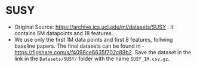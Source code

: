 # SUSY 
 - Original Source: https://archive.ics.uci.edu/ml/datasets/SUSY . It contains 5M datapoints and 18 features.
 - We use only the first 1M data points and first 8 features, follwing baseline papers. The final datasets can be found in - https://figshare.com/s/f4098ce6635f702c89b2. Save the dataset in the link in the `Datasets/SUSY/` folder with the name `SUSY_1M.csv.gz`.